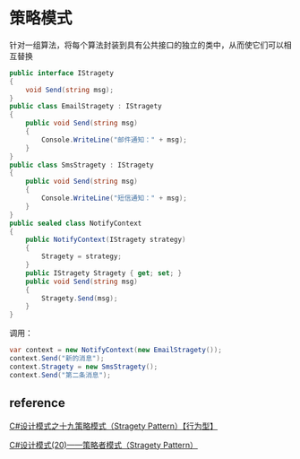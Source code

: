 # 策略模式

针对一组算法，将每个算法封装到具有公共接口的独立的类中，从而使它们可以相互替换

```csharp
public interface IStragety
{
    void Send(string msg);
}
public class EmailStragety : IStragety
{
    public void Send(string msg)
    {
        Console.WriteLine("邮件通知：" + msg);
    }
}
public class SmsStragety : IStragety
{
    public void Send(string msg)
    {
        Console.WriteLine("短信通知：" + msg);
    }
}
public sealed class NotifyContext
{
    public NotifyContext(IStragety strategy)
    {
        Stragety = strategy;
    }
    public IStragety Stragety { get; set; }
    public void Send(string msg)
    {
        Stragety.Send(msg);
    }
}
```

调用：

```csharp
var context = new NotifyContext(new EmailStragety());
context.Send("新的消息");
context.Stragety = new SmsStragety();
context.Send("第二条消息");
```

## reference

[C#设计模式之十九策略模式（Stragety Pattern）【行为型】](http://www.cnblogs.com/PatrickLiu/p/8057654.html)

[C#设计模式(20)——策略者模式（Stragety Pattern）](http://www.cnblogs.com/zhili/p/StragetyPattern.html)
